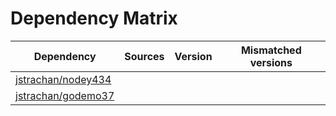 # Dependency Matrix

Dependency | Sources | Version | Mismatched versions
---------- | ------- | ------- | -------------------
[jstrachan/nodey434](https://github.com/jstrachan/nodey434.git) |  | []() | 
[jstrachan/godemo37](https://github.com/jstrachan/godemo37.git) |  | []() | 
